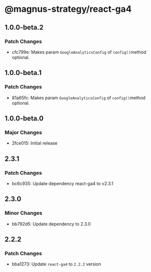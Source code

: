 # @magnus-strategy/react-ga4

## 1.0.0-beta.2

### Patch Changes

- cfc799e: Makes param `GoogleAnalyticsConfig` of `config()`method optional.

## 1.0.0-beta.1

### Patch Changes

- 81a65fc: Makes param `GoogleAnalyticsConfig` of `config()`method optional.

## 1.0.0-beta.0

### Major Changes

- 2fce015: Initial release

## 2.3.1

### Patch Changes

- bc6c935: Update dependency react-ga4 to v2.3.1

## 2.3.0

### Minor Changes

- bb792d5: Update dependency to 2.3.0

## 2.2.2

### Patch Changes

- bba1273: Update `react-ga4` to `2.2.2` version
